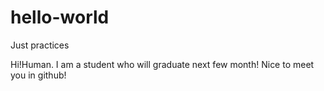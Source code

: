# hello-world
Just practices

Hi!Human.
I am a student who will graduate next few month!
Nice to meet you in github!
